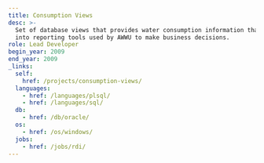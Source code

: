 ```yaml
---
title: Consumption Views
desc: >-
  Set of database views that provides water consumption information that feed
  into reporting tools used by AWWU to make business decisions.
role: Lead Developer
begin_year: 2009
end_year: 2009
_links:
  self:
    href: /projects/consumption-views/
  languages:
    - href: /languages/plsql/
    - href: /languages/sql/
  db:
    - href: /db/oracle/
  os:
    - href: /os/windows/
  jobs:
    - href: /jobs/rdi/
---
```


